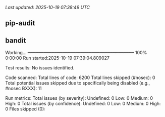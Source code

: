 _Last updated: 2025-10-19 07:38:49 UTC_


## pip-audit



## bandit

Working... ━━━━━━━━━━━━━━━━━━━━━━━━━━━━━━━━━━━━━━━━ 100% 0:00:00
Run started:2025-10-19 07:39:04.809027

Test results:
	No issues identified.

Code scanned:
	Total lines of code: 6200
	Total lines skipped (#nosec): 0
	Total potential issues skipped due to specifically being disabled (e.g., #nosec BXXX): 11

Run metrics:
	Total issues (by severity):
		Undefined: 0
		Low: 0
		Medium: 0
		High: 0
	Total issues (by confidence):
		Undefined: 0
		Low: 0
		Medium: 0
		High: 0
Files skipped (0):
